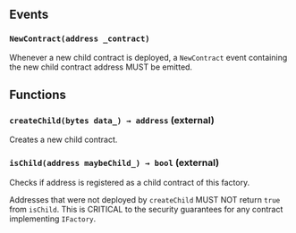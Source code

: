 



## Events
### `NewContract(address _contract)`

Whenever a new child contract is deployed, a `NewContract` event
containing the new child contract address MUST be emitted.





## Functions
### `createChild(bytes data_) → address` (external)

Creates a new child contract.





### `isChild(address maybeChild_) → bool` (external)

Checks if address is registered as a child contract of this factory.

Addresses that were not deployed by `createChild` MUST NOT return
`true` from `isChild`. This is CRITICAL to the security guarantees for
any contract implementing `IFactory`.





